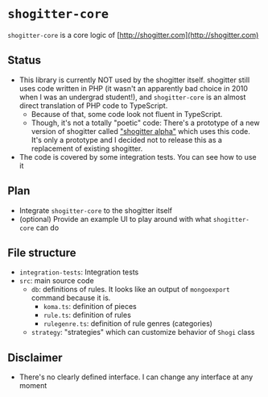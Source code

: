 # `shogitter-core`

`shogitter-core` is a core logic of [http://shogitter.com](http://shogitter.com)

## Status

* This library is currently NOT used by the shogitter itself. shogitter still uses code written in PHP (it wasn't an apparently bad choice in 2010 when I was an undergrad student!), and `shogitter-core` is an almost direct translation of PHP code to TypeScript.
  * Because of that, some code look not fluent in TypeScript.
  * Though, it's not a totally "poetic" code: There's a prototype of a new version of shogitter called ["shogitter alpha"](https://alpha.shogitter.com) which uses this code. It's only a prototype and I decided not to release this as a replacement of existing shogitter.
* The code is covered by some integration tests. You can see how to use it

## Plan

* Integrate `shogitter-core` to the shogitter itself
* (optional) Provide an example UI to play around with what `shogitter-core` can do

## File structure
* `integration-tests`: Integration tests
* `src`: main source code
  * `db`: definitions of rules. It looks like an output of `mongoexport` command because it is.
    * `koma.ts`: definition of pieces
    * `rule.ts`: definition of rules
    * `rulegenre.ts`: definition of rule genres (categories)
  * `strategy`: "strategies" which can customize behavior of `Shogi` class

## Disclaimer
* There's no clearly defined interface. I can change any interface at any moment
